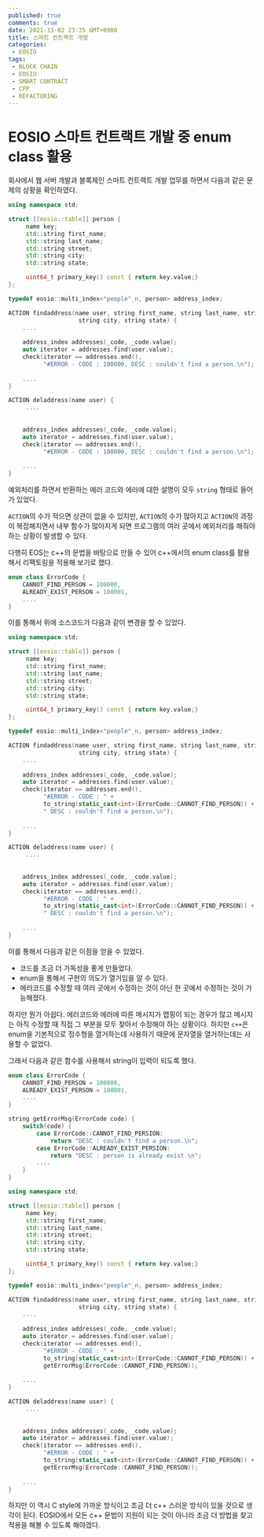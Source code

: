 ```yaml
---
published: true
comments: true
date: 2021-11-02 23:35 GMT+0900
title: 스마트 컨트랙트 개발
categories:
 - EOSIO
tags: 
 - BLOCK CHAIN
 - EOSIO
 - SMART CONTRACT
 - CPP
 - REFACTORING
---
```


# EOSIO 스마트 컨트랙트 개발 중 enum class 활용

회사에서 웹 서버 개발과 블록체인 스마트 컨트랙트 개발 업무를 하면서 다음과 같은 문제의 상황을 확인하였다.

```c++
using namespace std;

struct [[eosio::table]] person {
     name key;
     std::string first_name;
     std::string last_name;
     std::string street;
     std::string city;
     std::string state;

     uint64_t primary_key() const { return key.value;}
};

typedef eosio::multi_index<"people"_n, person> address_index;

ACTION findaddress(name user, string first_name, string last_name, string street, 
                  	string city, string state) {
    ....
        
    address_index addresses(_code, _code.value);
    auto iterator = addresses.find(user.value);
	check(iterator == addresses.end(), 
          "#ERROR - CODE : 100000, DESC : couldn't find a person.\n");
    
    ....
}

ACTION deladdress(name user) {
     ....
        
         
    address_index addresses(_code, _code.value);
    auto iterator = addresses.find(user.value);
	check(iterator == addresses.end(), 
          "#ERROR - CODE : 100000, DESC : couldn't find a person.\n");
    
    ....
}
```

예외처리를 하면서 반환하는 에러 코드와 에러에 대한 설명이  모두 `string` 형태로 들어가 있었다.

`ACTION`의 수가 적으면 상관이 없을 수 있지만, `ACTION`의 수가 많아지고 `ACTION`의 과정이 복잡해지면서 내부 함수가 많아지게 되면 프로그램의 여러 곳에서 예외처리를 해줘야 하는 상황이 발생할 수 있다.

다행히 EOS는 c++의 문법을 바탕으로 만들 수 있어 c++에서의  enum class를 활용해서 리팩토링을 적용해 보기로 했다.

```c++
enum class ErrorCode {
    CANNOT_FIND_PERSON = 100000,
    ALREADY_EXIST_PERSON = 100001,
    ....
}
```



이를 통해서 위에 소스코드가 다음과 같이 변경을 할 수 있었다.

```c++
using namespace std;

struct [[eosio::table]] person {
     name key;
     std::string first_name;
     std::string last_name;
     std::string street;
     std::string city;
     std::string state;

     uint64_t primary_key() const { return key.value;}
};

typedef eosio::multi_index<"people"_n, person> address_index;

ACTION findaddress(name user, string first_name, string last_name, string street, 
                  	string city, string state) {
    ....
        
    address_index addresses(_code, _code.value);
    auto iterator = addresses.find(user.value);
	check(iterator == addresses.end(), 
          "#ERROR - CODE : " + 
          to_string(static_cast<int>(ErrorCode::CANNOT_FIND_PERSON)) + 
          " DESC : couldn't find a person.\n");
    
    ....
}

ACTION deladdress(name user) {
     ....
        
         
    address_index addresses(_code, _code.value);
    auto iterator = addresses.find(user.value);
	check(iterator == addresses.end(), 
          "#ERROR - CODE : " + 
          to_string(static_cast<int>(ErrorCode::CANNOT_FIND_PERSON)) +
          " DESC : couldn't find a person.\n");
    
    ....
}
```

이를 통해서 다음과 같은 이점을 얻을 수 있었다.

* 코드를 조금 더 가독성을 좋게 만들었다.
* enum을 통해서 구현의 의도가 열거임을 알 수 있다.
* 에러코드를 수정할 때 여러 곳에서 수정하는 것이 아닌 한 곳에서 수정하는 것이 가능해졌다.



하지만 뭔가 아쉽다. 에러코드와 에러에 따른 메시지가 맵핑이 되는 경우가 많고 메시지는 아직 수정할 때 직접 그 부분을 모두 찾아서 수정해야 하는 상황이다.  하지만 `c++`은 enum을 기본적으로 정수형을 열거하는데 사용하기 때문에 문자열을 열거하는데는 사용할 수 없었다.

그래서 다음과 같은 함수를 사용해서 string이 입력이 되도록 했다.

```c++
enum class ErrorCode {
    CANNOT_FIND_PERSON = 100000,
    ALREADY_EXIST_PERSON = 100001,
    ....
}

string getErrorMsg(ErrorCode code) {
	switch(code) {
        case ErrorCode::CANNOT_FIND_PERSION:
            return "DESC : couldn't find a person.\n";
        case ErrorCode::ALREADY_EXIST_PERSION:
            return "DESC : person is already exist \n";
        ....
    }
}
```

```c++
using namespace std;

struct [[eosio::table]] person {
     name key;
     std::string first_name;
     std::string last_name;
     std::string street;
     std::string city;
     std::string state;

     uint64_t primary_key() const { return key.value;}
};

typedef eosio::multi_index<"people"_n, person> address_index;

ACTION findaddress(name user, string first_name, string last_name, string street, 
                  	string city, string state) {
    ....
        
    address_index addresses(_code, _code.value);
    auto iterator = addresses.find(user.value);
	check(iterator == addresses.end(), 
          "#ERROR - CODE : " + 
          to_string(static_cast<int>(ErrorCode::CANNOT_FIND_PERSON)) + 
          getErrorMsg(ErrorCode::CANNOT_FIND_PERSON));
    
    ....
}

ACTION deladdress(name user) {
     ....
        
         
    address_index addresses(_code, _code.value);
    auto iterator = addresses.find(user.value);
	check(iterator == addresses.end(), 
          "#ERROR - CODE : " + 
          to_string(static_cast<int>(ErrorCode::CANNOT_FIND_PERSON)) +
          getErrorMsg(ErrorCode::CANNOT_FIND_PERSON));
    
    ....
}
```

하지만 이 역시 C style에 가까운 방식이고 조금 더 c++ 스러운 방식이 있을 것으로 생각이 된다.
EOSIO에서 모든 c++ 문법이 지원이 되는 것이 아니라 조금 더 방법을 찾고 적용을 해볼 수 있도록 해야겠다.